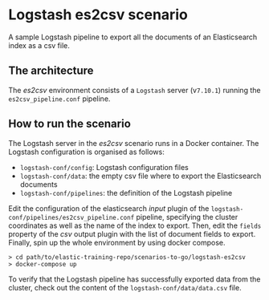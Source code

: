 # Logstash es2csv scenario

A sample Logstash pipeline to export all the documents of an Elasticsearch index as a csv file.

## The architecture
The *es2csv* environment consists of a `Logstash` server (v`7.10.1`) running the `es2csv_pipeline.conf` pipeline.

## How to run the scenario
The Logstash server in the *es2csv* scenario runs in a Docker container. The Logstash configuration is organised as follows:
- `logstash-conf/config`: Logstash configuration files
- `logstash-conf/data`: the empty csv file where to export the Elasticsearch documents
- `logstash-conf/pipelines`: the definition of the Logstash pipeline

Edit the configuration of the elasticsearch *input* plugin of the `logstash-conf/pipelines/es2csv_pipeline.conf` pipeline, specifying the cluster coordinates as well as the name of the index to export. Then, edit the `fields` property of the *csv* output plugin with the list of document fields to export. Finally, spin up the whole environment by using docker compose.

```
> cd path/to/elastic-training-repo/scenarios-to-go/logstash-es2csv
> docker-compose up
```

To verify that the Logstash pipeline has successfully exported data from the cluster, check out the content of the `logstash-conf/data/data.csv` file.